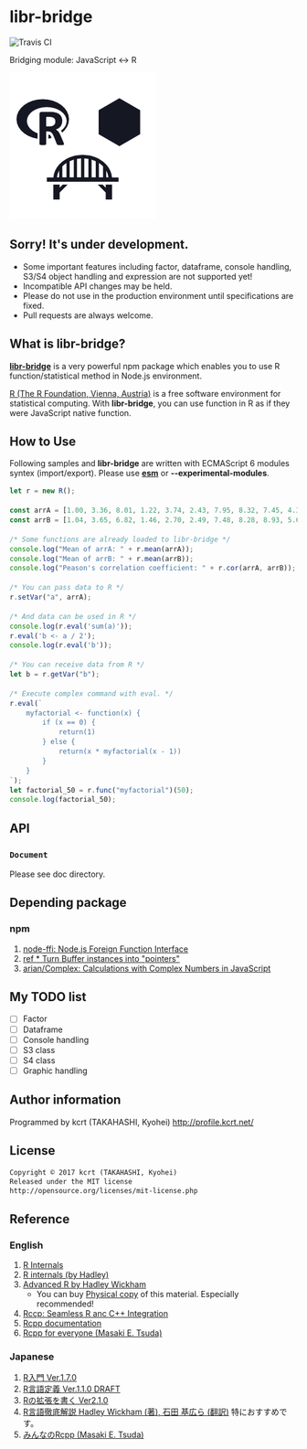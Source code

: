 libr-bridge
========================================

![Travis CI](https://travis-ci.org/kcrt/libr-bridge.svg?branch=master)

Bridging module: JavaScript <-> R

![🄬🌉⬢](./logo.png)


Sorry! It's under development.
----------------------------------------
  * Some important features including factor, dataframe, console handling, S3/S4 object handling and expression are not supported yet!
  * Incompatible API changes may be held.
  * Please do not use in the production environment until specifications are fixed.
  * Pull requests are always welcome.

What is libr-bridge?
----------------------------------------

[**libr-bridge**](https://github.com/kcrt/libr-bridge) is a very powerful npm package which enables you to use R function/statistical method in Node.js environment.

[R (The R Foundation, Vienna, Austria)](https://www.r-project.org) is a free software environment for statistical computing. With **libr-bridge**, you can use function in R as if they were JavaScript native function.

How to Use
----------------------------------------

Following samples and **libr-bridge** are written with ECMAScript 6 modules syntex (import/export).
Please use [**esm**](https://github.com/standard-things/esm) or **--experimental-modules**.

```javascript
let r = new R();

const arrA = [1.00, 3.36, 8.01, 1.22, 3.74, 2.43, 7.95, 8.32, 7.45, 4.36];
const arrB = [1.04, 3.65, 6.82, 1.46, 2.70, 2.49, 7.48, 8.28, 8.93, 5.63];

/* Some functions are already loaded to libr-bridge */
console.log("Mean of arrA: " + r.mean(arrA));
console.log("Mean of arrB: " + r.mean(arrB));
console.log("Peason's correlation coefficient: " + r.cor(arrA, arrB));

/* You can pass data to R */
r.setVar("a", arrA);

/* And data can be used in R */
console.log(r.eval('sum(a)'));
r.eval('b <- a / 2');
console.log(r.eval('b'));

/* You can receive data from R */
let b = r.getVar("b");

/* Execute complex command with eval. */
r.eval(`
	myfactorial <- function(x) {
		if (x == 0) {
			return(1)
		} else {
			return(x * myfactorial(x - 1))
		}
	}
`);
let factorial_50 = r.func("myfactorial")(50);
console.log(factorial_50);
```

API
----------------------------------------
### `Document`
Please see doc directory.

Depending package
----------------------------------------
### npm
1. [node-ffi: Node.js Foreign Function Interface](https://github.com/node-ffi/node-ffi)
1. [ref * Turn Buffer instances into "pointers"](https://tootallnate.github.io/ref/)
1. [arian/Complex: Calculations with Complex Numbers in JavaScript](https://github.com/arian/Complex)

My TODO list
----------------------------------------

 - [ ] Factor
 - [ ] Dataframe
 - [ ] Console handling
 - [ ] S3 class
 - [ ] S4 class
 - [ ] Graphic handling

Author information
----------------------------------------
Programmed by kcrt (TAKAHASHI, Kyohei)
http://profile.kcrt.net/
	
License
----------------------------------------
	Copyright © 2017 kcrt (TAKAHASHI, Kyohei)
	Released under the MIT license
	http://opensource.org/licenses/mit-license.php

Reference
----------------------------------------
### English
1. [R Internals](https://cran.r-project.org/doc/manuals/r-release/R-ints.html)
1. [R internals (by Hadley)](https://github.com/hadley/r-internals)
1. [Advanced R by Hadley Wickham](http://adv-r.had.co.nz)
	- You can buy [Physical copy](https://www.amazon.com/dp/1466586966) of this material. Especially recommended!
1. [Rccp: Seamless R anc C++ Integration](https://github.com/RcppCore/Rcpp)
1. [Rcpp documentation](http://dirk.eddelbuettel.com/code/rcpp/html/index.html)
1. [Rcpp for everyone (Masaki E. Tsuda)](https://teuder.github.io/rcpp4everyone_en/)

### Japanese
1. [R入門 Ver.1.7.0](https://cran.r-project.org/doc/contrib/manuals-jp/R-intro-170.jp.pdf)
1. [R言語定義 Ver.1.1.0 DRAFT](https://cran.r-project.org/doc/contrib/manuals-jp/R-lang.jp.v110.pdf)
1. [Rの拡張を書く Ver2.1.0](https://cran.r-project.org/doc/contrib/manuals-jp/R-exts.jp.pdf)
1. [R言語徹底解説 Hadley Wickham (著), 石田 基広ら (翻訳)](http://amzn.to/2xhIZtg) 特におすすめです。
1. [みんなのRcpp (Masaki E. Tsuda)](https://teuder.github.io/rcpp4everyone_ja/)



